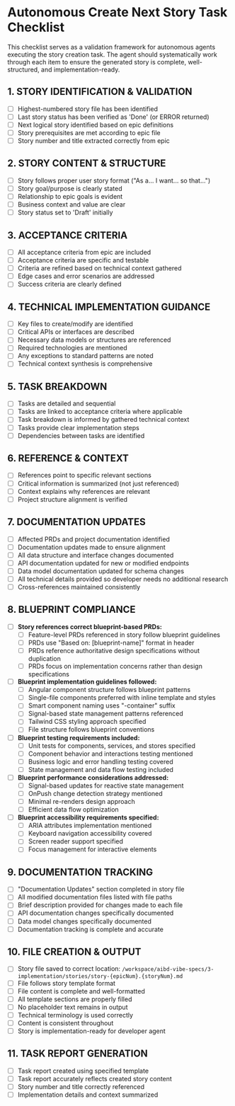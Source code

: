 # Autonomous Create Next Story Task Checklist

This checklist serves as a validation framework for autonomous agents executing the story creation task. The agent should systematically work through each item to ensure the generated story is complete, well-structured, and implementation-ready.

## 1. STORY IDENTIFICATION & VALIDATION

- [ ] Highest-numbered story file has been identified
- [ ] Last story status has been verified as 'Done' (or ERROR returned)
- [ ] Next logical story identified based on epic definitions
- [ ] Story prerequisites are met according to epic file
- [ ] Story number and title extracted correctly from epic

## 2. STORY CONTENT & STRUCTURE

- [ ] Story follows proper user story format ("As a... I want... so that...")
- [ ] Story goal/purpose is clearly stated
- [ ] Relationship to epic goals is evident
- [ ] Business context and value are clear
- [ ] Story status set to 'Draft' initially

## 3. ACCEPTANCE CRITERIA

- [ ] All acceptance criteria from epic are included
- [ ] Acceptance criteria are specific and testable
- [ ] Criteria are refined based on technical context gathered
- [ ] Edge cases and error scenarios are addressed
- [ ] Success criteria are clearly defined

## 4. TECHNICAL IMPLEMENTATION GUIDANCE

- [ ] Key files to create/modify are identified
- [ ] Critical APIs or interfaces are described
- [ ] Necessary data models or structures are referenced
- [ ] Required technologies are mentioned
- [ ] Any exceptions to standard patterns are noted
- [ ] Technical context synthesis is comprehensive

## 5. TASK BREAKDOWN

- [ ] Tasks are detailed and sequential
- [ ] Tasks are linked to acceptance criteria where applicable
- [ ] Task breakdown is informed by gathered technical context
- [ ] Tasks provide clear implementation steps
- [ ] Dependencies between tasks are identified

## 6. REFERENCE & CONTEXT

- [ ] References point to specific relevant sections
- [ ] Critical information is summarized (not just referenced)
- [ ] Context explains why references are relevant
- [ ] Project structure alignment is verified

## 7. DOCUMENTATION UPDATES

- [ ] Affected PRDs and project documentation identified
- [ ] Documentation updates made to ensure alignment
- [ ] All data structure and interface changes documented
- [ ] API documentation updated for new or modified endpoints
- [ ] Data model documentation updated for schema changes
- [ ] All technical details provided so developer needs no additional research
- [ ] Cross-references maintained consistently

## 8. BLUEPRINT COMPLIANCE

- [ ] **Story references correct blueprint-based PRDs:**
  - [ ] Feature-level PRDs referenced in story follow blueprint guidelines
  - [ ] PRDs use "Based on: [blueprint-name]" format in header
  - [ ] PRDs reference authoritative design specifications without duplication
  - [ ] PRDs focus on implementation concerns rather than design specifications
- [ ] **Blueprint implementation guidelines followed:**
  - [ ] Angular component structure follows blueprint patterns
  - [ ] Single-file components preferred with inline template and styles
  - [ ] Smart component naming uses "-container" suffix
  - [ ] Signal-based state management patterns referenced
  - [ ] Tailwind CSS styling approach specified
  - [ ] File structure follows blueprint conventions
- [ ] **Blueprint testing requirements included:**
  - [ ] Unit tests for components, services, and stores specified
  - [ ] Component behavior and interactions testing mentioned
  - [ ] Business logic and error handling testing covered
  - [ ] State management and data flow testing included
- [ ] **Blueprint performance considerations addressed:**
  - [ ] Signal-based updates for reactive state management
  - [ ] OnPush change detection strategy mentioned
  - [ ] Minimal re-renders design approach
  - [ ] Efficient data flow optimization
- [ ] **Blueprint accessibility requirements specified:**
  - [ ] ARIA attributes implementation mentioned
  - [ ] Keyboard navigation accessibility covered
  - [ ] Screen reader support specified
  - [ ] Focus management for interactive elements

## 9. DOCUMENTATION TRACKING

- [ ] "Documentation Updates" section completed in story file
- [ ] All modified documentation files listed with file paths
- [ ] Brief description provided for changes made to each file
- [ ] API documentation changes specifically documented
- [ ] Data model changes specifically documented
- [ ] Documentation tracking is complete and accurate

## 10. FILE CREATION & OUTPUT

- [ ] Story file saved to correct location: `/workspace/aibd-vibe-specs/3-implementation/stories/story-{epicNum}.{storyNum}.md`
- [ ] File follows story template format
- [ ] File content is complete and well-formatted
- [ ] All template sections are properly filled
- [ ] No placeholder text remains in output
- [ ] Technical terminology is used correctly
- [ ] Content is consistent throughout
- [ ] Story is implementation-ready for developer agent

## 11. TASK REPORT GENERATION

- [ ] Task report created using specified template
- [ ] Task report accurately reflects created story content
- [ ] Story number and title correctly referenced
- [ ] Implementation details and context summarized
